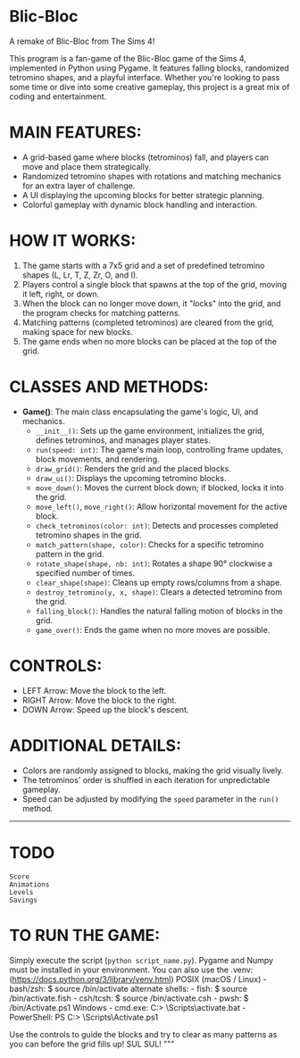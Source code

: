 # Blic-Bloc
A remake of Blic-Bloc from The Sims 4!

This program is a fan-game of the Blic-Bloc game of the Sims 4, implemented in Python using Pygame. 
It features falling blocks, randomized tetromino shapes, and a playful interface. Whether you're looking to pass some time
or dive into some creative gameplay, this project is a great mix of coding and entertainment.

# MAIN FEATURES:
- A grid-based game where blocks (tetrominos) fall, and players can move and place them strategically.
- Randomized tetromino shapes with rotations and matching mechanics for an extra layer of challenge.
- A UI displaying the upcoming blocks for better strategic planning.
- Colorful gameplay with dynamic block handling and interaction.

# HOW IT WORKS:
1. The game starts with a 7x5 grid and a set of predefined tetromino shapes (L, Lr, T, Z, Zr, O, and I).
2. Players control a single block that spawns at the top of the grid, moving it left, right, or down.
3. When the block can no longer move down, it "locks" into the grid, and the program checks for matching patterns.
4. Matching patterns (completed tetrominos) are cleared from the grid, making space for new blocks.
5. The game ends when no more blocks can be placed at the top of the grid.

# CLASSES AND METHODS:
- **Game()**: The main class encapsulating the game's logic, UI, and mechanics.
  - `__init__()`: Sets up the game environment, initializes the grid, defines tetrominos, and manages player states.
  - `run(speed: int)`: The game's main loop, controlling frame updates, block movements, and rendering.
  - `draw_grid()`: Renders the grid and the placed blocks.
  - `draw_ui()`: Displays the upcoming tetromino blocks.
  - `move_down()`: Moves the current block down; if blocked, locks it into the grid.
  - `move_left()`, `move_right()`: Allow horizontal movement for the active block.
  - `check_tetrominos(color: int)`: Detects and processes completed tetromino shapes in the grid.
  - `match_pattern(shape, color)`: Checks for a specific tetromino pattern in the grid.
  - `rotate_shape(shape, nb: int)`: Rotates a shape 90° clockwise a specified number of times.
  - `clear_shape(shape)`: Cleans up empty rows/columns from a shape.
  - `destroy_tetromino(y, x, shape)`: Clears a detected tetromino from the grid.
  - `falling_block()`: Handles the natural falling motion of blocks in the grid.
  - `game_over()`: Ends the game when no more moves are possible.

# CONTROLS:
- LEFT Arrow: Move the block to the left.
- RIGHT Arrow: Move the block to the right.
- DOWN Arrow: Speed up the block's descent.

# ADDITIONAL DETAILS:
- Colors are randomly assigned to blocks, making the grid visually lively.
- The tetrominos' order is shuffled in each iteration for unpredictable gameplay.
- Speed can be adjusted by modifying the `speed` parameter in the `run()` method.
---
# TODO
	Score
	Animations
	Levels
	Savings

# TO RUN THE GAME:
Simply execute the script (`python script_name.py`). Pygame and Numpy must be installed in your environment.
You can also use the .venv: (https://docs.python.org/3/library/venv.html)
POSIX (macOS / Linux)
	- bash/zsh: $ source <venv>/bin/activate
	alternate shells:
	- fish: $ source <venv>/bin/activate.fish
	- csh/tcsh: $ source <venv>/bin/activate.csh
	- pwsh: $ <venv>/bin/Activate.ps1
Windows
	- cmd.exe:	C:\> <venv>\Scripts\activate.bat
	- PowerShell: PS C:\> <venv>\Scripts\Activate.ps1

Use the controls to guide the blocks and try to clear as many patterns as you can before the grid fills up!
SUL SUL!
"""
